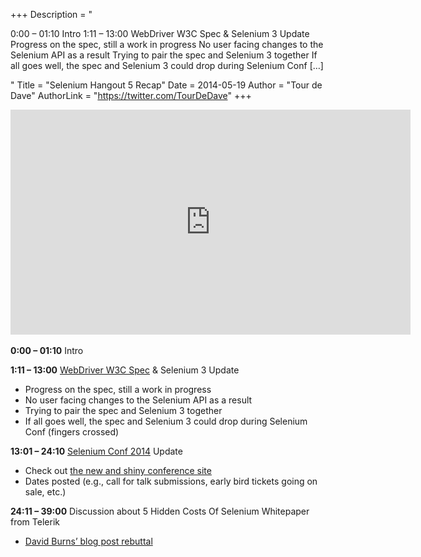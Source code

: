 +++
Description = "<p>0:00 – 01:10 Intro 1:11 – 13:00 WebDriver W3C Spec & Selenium 3 Update Progress on the spec, still a work in progress No user facing changes to the Selenium API as a result Trying to pair the spec and Selenium 3 together If all goes well, the spec and Selenium 3 could drop during Selenium Conf […]</p>"
Title = "Selenium Hangout 5 Recap"
Date = 2014-05-19
Author = "Tour de Dave"
AuthorLink = "https://twitter.com/TourDeDave"
+++

<p><span class="embed-youtube" style="text-align:center; display: block;"><iframe class='youtube-player' type='text/html' width='640' height='360' src='https://www.youtube.com/embed/6TMIIw0NT44?version=3&#038;rel=1&#038;fs=1&#038;autohide=2&#038;showsearch=0&#038;showinfo=1&#038;iv_load_policy=1&#038;wmode=transparent' allowfullscreen='true' style='border:0;'></iframe></span><br />
<strong>0:00 &#8211; 01:10</strong> Intro</p>
<p><strong>1:11 &#8211; 13:00</strong> <a href="http://www.w3.org/TR/webdriver/">WebDriver W3C Spec</a> &amp; Selenium 3 Update</p>
<ul>
<li>Progress on the spec, still a work in progress</li>
<li>No user facing changes to the Selenium API as a result</li>
<li>Trying to pair the spec and Selenium 3 together</li>
<li>If all goes well, the spec and Selenium 3 could drop during Selenium Conf (fingers crossed)</li>
</ul>
<p><strong>13:01 &#8211; 24:10</strong> <a href="http://seleniumconf.org/">Selenium Conf 2014</a> Update</p>
<ul>
<li>Check out <a href="http://seleniumconf.org">the new and shiny conference site</a></li>
<li>Dates posted (e.g., call for talk submissions, early bird tickets going on sale, etc.)</li>
</ul>
<p><strong>24:11 &#8211; 39:00</strong> Discussion about 5 Hidden Costs Of Selenium Whitepaper from Telerik</p>
<ul>
<li><a href="http://www.theautomatedtester.co.uk/blog/2014/dont-write-five-hidden-costs-of-x-but-when-you-do-i-will-reply.html">David Burns&#8217; blog post rebuttal</a></li>
</ul>

